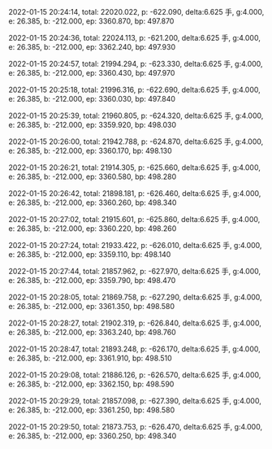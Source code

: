 2022-01-15 20:24:14, total: 22020.022, p: -622.090, delta:6.625 手, g:4.000, e: 26.385, b: -212.000, ep: 3360.870, bp: 497.870

2022-01-15 20:24:36, total: 22024.113, p: -621.200, delta:6.625 手, g:4.000, e: 26.385, b: -212.000, ep: 3362.240, bp: 497.930

2022-01-15 20:24:57, total: 21994.294, p: -623.330, delta:6.625 手, g:4.000, e: 26.385, b: -212.000, ep: 3360.430, bp: 497.970

2022-01-15 20:25:18, total: 21996.316, p: -622.690, delta:6.625 手, g:4.000, e: 26.385, b: -212.000, ep: 3360.030, bp: 497.840

2022-01-15 20:25:39, total: 21960.805, p: -624.320, delta:6.625 手, g:4.000, e: 26.385, b: -212.000, ep: 3359.920, bp: 498.030

2022-01-15 20:26:00, total: 21942.788, p: -624.870, delta:6.625 手, g:4.000, e: 26.385, b: -212.000, ep: 3360.170, bp: 498.130

2022-01-15 20:26:21, total: 21914.305, p: -625.660, delta:6.625 手, g:4.000, e: 26.385, b: -212.000, ep: 3360.580, bp: 498.280

2022-01-15 20:26:42, total: 21898.181, p: -626.460, delta:6.625 手, g:4.000, e: 26.385, b: -212.000, ep: 3360.260, bp: 498.340

2022-01-15 20:27:02, total: 21915.601, p: -625.860, delta:6.625 手, g:4.000, e: 26.385, b: -212.000, ep: 3360.220, bp: 498.260

2022-01-15 20:27:24, total: 21933.422, p: -626.010, delta:6.625 手, g:4.000, e: 26.385, b: -212.000, ep: 3359.110, bp: 498.140

2022-01-15 20:27:44, total: 21857.962, p: -627.970, delta:6.625 手, g:4.000, e: 26.385, b: -212.000, ep: 3359.790, bp: 498.470

2022-01-15 20:28:05, total: 21869.758, p: -627.290, delta:6.625 手, g:4.000, e: 26.385, b: -212.000, ep: 3361.350, bp: 498.580

2022-01-15 20:28:27, total: 21902.319, p: -626.840, delta:6.625 手, g:4.000, e: 26.385, b: -212.000, ep: 3363.240, bp: 498.760

2022-01-15 20:28:47, total: 21893.248, p: -626.170, delta:6.625 手, g:4.000, e: 26.385, b: -212.000, ep: 3361.910, bp: 498.510

2022-01-15 20:29:08, total: 21886.126, p: -626.570, delta:6.625 手, g:4.000, e: 26.385, b: -212.000, ep: 3362.150, bp: 498.590

2022-01-15 20:29:29, total: 21857.098, p: -627.390, delta:6.625 手, g:4.000, e: 26.385, b: -212.000, ep: 3361.250, bp: 498.580

2022-01-15 20:29:50, total: 21873.753, p: -626.470, delta:6.625 手, g:4.000, e: 26.385, b: -212.000, ep: 3360.250, bp: 498.340